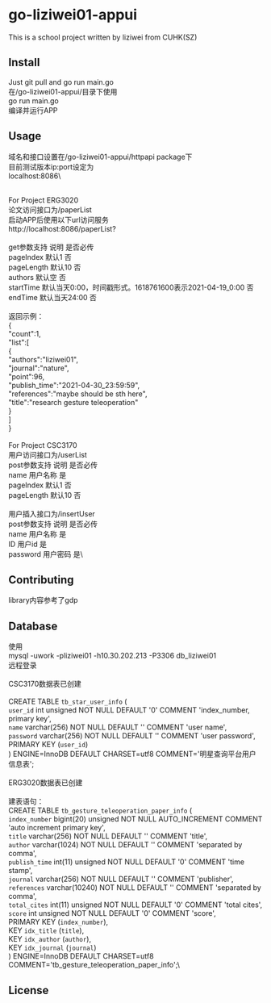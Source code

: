 # go-liziwei01-appui

This is a school project written by liziwei from CUHK(SZ)

## Install

Just git pull and go run main.go\
在/go-liziwei01-appui/目录下使用\
go run main.go\
编译并运行APP

## Usage


域名和接口设置在/go-liziwei01-appui/httpapi package下\
目前测试版本ip:port设定为\
localhost:8086\

\
For Project ERG3020\
论文访问接口为/paperList\
启动APP后使用以下url访问服务\
http://localhost:8086/paperList?\
\
get参数支持       说明                                                  是否必传\
pageIndex       默认1                                                    否\
pageLength      默认10                                                   否\
authors         默认空                                                   否\
startTime       默认当天0:00，时间戳形式。1618761600表示2021-04-19_0:00      否\
endTime         默认当天24:00                                             否\
\
返回示例：\
{\
    "count":1,\
    "list":[\
        {\
            "authors":"liziwei01",\
            "journal":"nature",\
            "point":96,\
            "publish_time":"2021-04-30_23:59:59",\
            "references":"maybe should be sth here",\
            "title":"research gesture teleoperation"\
        }\
    ]\
}\
\
For Project CSC3170\
用户访问接口为/userList\
post参数支持     说明      是否必传\
name            用户名称     是\
pageIndex       默认1       否\
pageLength      默认10      否\
\
用户插入接口为/insertUser\
post参数支持     说明      是否必传\
name          用户名称     是\
ID            用户id      是\
password      用户密码     是\

## Contributing

library内容参考了gdp

## Database

使用\
mysql -uwork -pliziwei01 -h10.30.202.213 -P3306 db_liziwei01\
远程登录\
\
CSC3170数据表已创建\
\
CREATE TABLE `tb_star_user_info` (\
  `user_id` int unsigned NOT NULL DEFAULT '0' COMMENT 'index_number, primary key',\
  `name` varchar(256) NOT NULL DEFAULT '' COMMENT 'user name',\
  `password` varchar(256) NOT NULL DEFAULT '' COMMENT 'user password',\
  PRIMARY KEY (`user_id`)\
) ENGINE=InnoDB DEFAULT CHARSET=utf8 COMMENT='明星查询平台用户信息表';\
\
ERG3020数据表已创建\
\
建表语句：\
CREATE TABLE `tb_gesture_teleoperation_paper_info` (\
  `index_number` bigint(20) unsigned NOT NULL AUTO_INCREMENT COMMENT 'auto increment primary key',\
  `title` varchar(256) NOT NULL DEFAULT '' COMMENT 'title',\
  `author` varchar(1024) NOT NULL DEFAULT '' COMMENT 'separated by comma',\
  `publish_time` int(11) unsigned NOT NULL DEFAULT '0' COMMENT 'time stamp',\
  `journal` varchar(256) NOT NULL DEFAULT '' COMMENT 'publisher',\
  `references` varchar(10240) NOT NULL DEFAULT '' COMMENT 'separated by comma',\
  `total_cites` int(11) unsigned NOT NULL DEFAULT '0' COMMENT 'total cites',\
  `score` int unsigned NOT NULL DEFAULT '0' COMMENT 'score',\
  PRIMARY KEY (`index_number`),\
  KEY `idx_title` (`title`),\
  KEY `idx_author` (`author`),\
  KEY `idx_journal` (`journal`)\
) ENGINE=InnoDB DEFAULT CHARSET=utf8 COMMENT='tb_gesture_teleoperation_paper_info';\

## License

```

